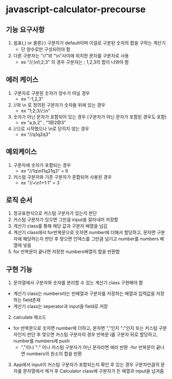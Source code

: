 # javascript-calculator-precourse
## 기능 요구사항
1. 쉼표(,) or 콜론(:) 구분자가 default이며 이걸로 구분된 숫자의 합을 구하는 계산기
    - 단 양수로만 구성되어야 함
2. 다른 구분자는 "//"와 "\n"사이에 위치한 문자를 구분자로 사용
    - ex "//;\n1;2;3" 의 경우 구분자는 ; 1,2,3의 합이 나와야 함

## 에러 케이스
1. 구분자로 구분된 숫자가 양수가 아닐 경우
    - ex "-1,2,3"
2. //와 \n 로 정의된 구분자가 숫자들 뒤에 있는 경우
    - ex "1;2;3//;\n"
3. 숫자가 아닌 문자가 포함되어 있는 경우
   (구분자가 아닌 문자가 포함된 경우도 포함)
    - ex "a,b,2" , "1@2@3"
4. //으로 시작했으나 \n로 닫히지 않는 경우
    - ex "//q1q2q3"    

## 예외케이스
1. 구분자에 숫자가 포함되는 경우
    - ex "//1q\n11q21q3" = 6
2. 커스텀 구분자와 기존 구분자가 혼합되어 사용된 경우
    - ex "//+\n1+1:1" = 3    

## 로직 순서
1. 정규표현식으로 커스텀 구분자가 있는지 판단
2. 커스텀 구분자가 있으면 그만큼 input을 잘라내어 저장함
3. 계산기 class를 통해 해당 값과 구분자 배열을 넘김
4. 계산기 class에서 for반복문으로 숫자면 number에 더해서 할당하고, 문자면 구분자에 해당하는지 판단 후 맞으면 인덱스를 그만큼 넘기고 number를 numbers 배열에 넣음
5. for 반복문이 끝나면 저장한 numbers배열의 합을 반환함

## 구현 기능
1. 문자열에서 구분자와 숫자를 분리할 수 있는 계산기 class 구현해야 함
- 계산기 class는 numbers라는 빈배열과 구분자를 저장하는 배열과 입력값을 저장하는 field존재
- 계산기 class는 seperator과 input을 field로 저장

2. calculate 메소드
- for 반복문으로 숫자면 number에 더하고, 문자면 ","인지 ":"인지 또는 커스텀 구분자인지 판단 후 맞으면 커스텀 구분자의 경우 반복문 i를 구분자 뒤로 할당하고, number를 numbers에 push
    - ","이나 ":" 이나 커스텀 구분자가 아닌 문자라면 에러 반환
-for 반복문이 끝나면 numbers의 원소의 합을 반환

3. App에서 input이 커스텀 구분자가 포함되는지 확인 후 있는 경우 구분자만큼의 문자를 문자열에서 제거 후 Calculator class에 구분자가 든 배열과 input을 넘겨줌